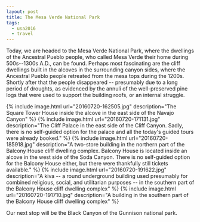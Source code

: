 ```yaml
---
layout: post
title: The Mesa Verde National Park
tags:
  - usa2016
  - travel
---
```


Today, we are headed to the Mesa Verde National Park, where the dwellings of the Ancestral Pueblo people, who called Mesa Verde their home during 500s--1300s A.D., can be found. Perhaps most fascinating are the cliff dwellings built in the alcoves in the surrounding canyon sides, where the Ancestral Pueblo people retreated from the mesa tops during the 1200s. Shortly after that the people disappeared -- presumably due to a long period of droughts, as evidenced by the annuli of the well-preserved pine logs that were used to support the building roofs, or an internal struggle.

  {% include image.html url="20160720-162505.jpg" description="The Square Tower House inside the alcove in the east side of the Navajo Canyon" %}
  {% include image.html url="20160720-171131.jpg" description="The Cliff Palace in the east side of the Cliff Canyon. Sadly, there is no self-guided option for the palace and all the today's guided tours were already booked." %}
  {% include image.html url="20160720-185918.jpg" description="A two-store building in the northern part of the Balcony House cliff dwelling complex. Balcony House is located inside an alcove in the west side of the Soda Canyon. There is no self-guided option for the Balcony House either, but there were thankfully still tickets available." %}
  {% include image.html url="20160720-191622.jpg" description="A kiva -- a round underground building used presumably for combined religious, social, and utilitarian purposes -- in the southern part of the Balcony House cliff dwelling complex" %}
  {% include image.html url="20160720-191710.jpg" description="A building in the southern part of the Balcony House cliff dwelling complex" %}

Our next stop will be the Black Canyon of the Gunnison national park.
